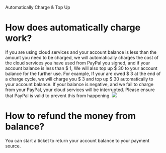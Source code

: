 Automatically Charge & Top Up

# How does automatically charge work?
If you are using cloud services and your account balance is less than the amount you need to be charged, we will automatically charges the cost of the cloud services you have used from PayPal you signed, and if your account balance is less than $ 1, We will also top up $ 30 to your account balance for the further use.
For example, If your are owed $ 3 at the end of a charge cycle, we will charge you $ 3 and top up $ 30 automatically to your account balance.
If your balance is negative, and we fail to charge from your PayPal, your cloud services will be interrupted. Please ensure that PayPal is valid to prevent this from happening.
![][image-1]

# How to refund the money from balance?
You can start a ticket to return your account balance to your payment source.

[image-1]:	https://mc.qcloudimg.com/static/img/7978bc121342da766f2645e2e9480125/image.png
